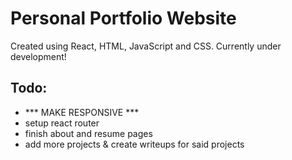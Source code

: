 # Personal Portfolio Website

Created using React, HTML, JavaScript and CSS.
Currently under development!

## Todo: 

- *** MAKE RESPONSIVE *** 
- setup react router
- finish about and resume pages
- add more projects & create writeups for said projects

